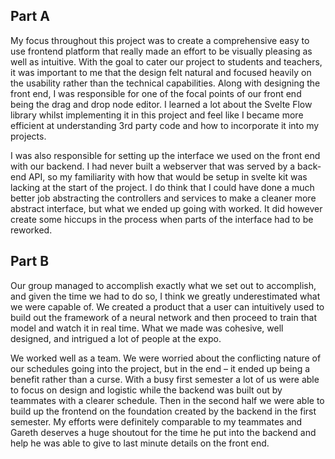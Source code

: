 ## Part A
My focus throughout this project was to create a comprehensive easy to use frontend platform that really made an effort to be visually pleasing as well as intuitive. With the goal to cater our project to students and teachers, it was important to me that the design felt natural and focused heavily on the usability rather than the technical capabilities. Along with designing the front end, I was responsible for one of the focal points of our front end being the drag and drop node editor. I learned a lot about the Svelte Flow library whilst implementing it in this project and feel like I became more efficient at understanding 3rd party code and how to incorporate it into my projects.

I was also responsible for setting up the interface we used on the front end with our backend. I had never built a webserver that was served by a back-end API, so my familiarity with how that would be setup in svelte kit was lacking at the start of the project. I do think that I could have done a much better job abstracting the controllers and services to make a cleaner more abstract interface, but what we ended up going with worked. It did however create some hiccups in the process when parts of the interface had to be reworked. 

## Part B
Our group managed to accomplish exactly what we set out to accomplish, and given the time we had to do so, I think we greatly underestimated what we were capable of. We created a product that a user can intuitively used to build out the framework of a neural network and then proceed to train that model and watch it in real time. What we made was cohesive, well designed, and intrigued a lot of people at the expo. 

We worked well as a team. We were worried about the conflicting nature of our schedules going into the project, but in the end – it ended up being a benefit rather than a curse. With a busy first semester a lot of us were able to focus on design and logistic while the backend was built out by teammates with a clearer schedule. Then in the second half we were able to build up the frontend on the foundation created by the backend in the first semester. My efforts were definitely comparable to my teammates and Gareth deserves a huge shoutout for the time he put into the backend and help he was able to give to last minute details on the front end.
